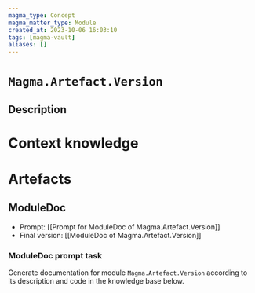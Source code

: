 ```yaml
---
magma_type: Concept
magma_matter_type: Module
created_at: 2023-10-06 16:03:10
tags: [magma-vault]
aliases: []
---
```

# `Magma.Artefact.Version`

## Description

<!--
What is a `Magma.Artefact.Version`?

Your knowledge about the module, i.e. facts, problems and properties etc.
-->


# Context knowledge

<!--
This section should include background knowledge needed for the model to create a proper response, i.e. information it does not know either because of the knowledge cut-off date or unpublished knowledge.

Write it down right here in a subsection or use a transclusion. If applicable, specify source information that the model can use to generate a reference in the response.
-->




# Artefacts

## ModuleDoc

- Prompt: [[Prompt for ModuleDoc of Magma.Artefact.Version]]
- Final version: [[ModuleDoc of Magma.Artefact.Version]]

### ModuleDoc prompt task

Generate documentation for module `Magma.Artefact.Version` according to its description and code in the knowledge base below.
